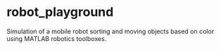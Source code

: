 # robot_playground
Simulation of a mobile robot sorting and moving objects based on color using MATLAB robotics toolboxes.
